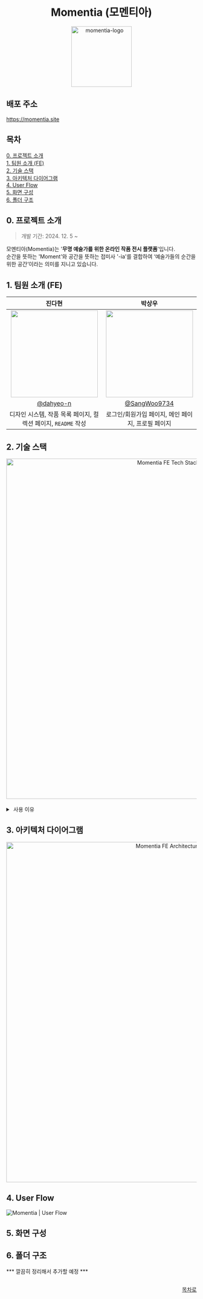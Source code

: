 <div align="center">
  <h1>Momentia (모멘티아)</h1>
  <img width="160" alt="momentia-logo" src="https://github.com/user-attachments/assets/be9da36c-77be-49f7-9172-ad51cb6430f3" />
</div>


## 배포 주소

https://momentia.site


## 목차
[0. 프로젝트 소개](#0-프로젝트-소개) <br/>
[1. 팀원 소개 (FE)](#1-팀원-소개-fe) <br/>
[2. 기술 스택](#2-기술-스택) <br/>
[3. 아키텍처 다이어그램](#3-아키텍처-다이어그램) <br/>
[4. User Flow](#4-user-flow) <br/>
[5. 화면 구성](#5-화면-구성) <br/>
[6. 폴더 구조](#6-폴더-구조)


## 0. 프로젝트 소개
> 개발 기간: 2024. 12. 5 ~

모멘티아(Momentia)는 '**무명 예술가를 위한 온라인 작품 전시 플랫폼**'입니다. <br />
순간을 뜻하는 'Moment'와 공간을 뜻하는 접미사 '-ia'를 결합하여 ‘예술가들의 순간을 위한 공간’이라는 의미를 지니고 있습니다.


## 1. 팀원 소개 (FE)

|              진다현              |              박상우              |
| :----------------------------: | :----------------------------: |
| <img width="230" src="https://avatars.githubusercontent.com/u/154739298?s=400&u=ffcac1e1be1165a48832c6f33c04f9b617c70802&v=4" /> | <img width="230" src="https://avatars.githubusercontent.com/u/49917043?v=4"/> |
| [@dahyeo-n](https://github.com/dahyeo-n) | [@SangWoo9734](https://github.com/SangWoo9734) |
| 디자인 시스템, 작품 목록 페이지, 컬렉션 페이지, `README` 작성 | 로그인/회원가입 페이지, 메인 페이지, 프로필 페이지 |


## 2. 기술 스택
<div align="center">
  <img width="900" alt="Momentia FE Tech Stack Diagram" src="https://github.com/user-attachments/assets/081286b7-132b-45f6-8da1-0ffd095b25df" />
</div>

<br />

<details>
  <summary>&nbsp;사용 이유</summary>
  <br />

| 선택한 기술         | 사용 이유                                                                 |
|------------------|-------------------------------------------------------------------------|
| `TypeScript`     | 정적 타입 지원으로 컴파일 단계에서 오류를 방지할 수 있으며, 코드의 가독성과 유지보수성을 향상시켜 대규모 프로젝트에서 안정적인 개발이 가능. 또한, 타입 정의를 통해 팀원 간의 협업 효율성을 높이고, IDE의 자동 완성 기능을 활용해 생산성을 극대화 가능 |
| `Next.js`        | 서버 사이드 렌더링(SSR)과 정적 사이트 생성(SSG)을 지원해 SEO를 강화하고 초기 로딩 속도를 개선 가능. 특히, App Router를 사용하여 파일 시스템 기반 라우팅으로 유연하고 직관적인 Routing 구현 가능. 다양한 요구사항에 빠르게 대응할 수 있는 서버리스 API와 뛰어난 확장성 제공 |
| `Tailwind CSS`   | 유틸리티 클래스 기반으로 불필요한 CSS 파일 작성을 줄이고, 재사용 가능한 디자인 시스템을 구축할 수 있음. CSS-in-JS와 달리 런타임 오버헤드가 없으며, 커스터마이징이 용이해 빠르고 일관된 스타일링이 가능. 또한, JIT 모드를 활용하면 빌드 속도가 크게 향상됨 |
| `TanStack Query` | API 응답 데이터의 캐싱, 갱신, 무효화, retry 등의 기능을 간편하게 구현할 수 있어 서버 상태 관리가 효율적. React와의 긴밀한 통합으로 비동기 데이터의 상태를 명확히 관리할 수 있으며, 로딩, 오류, 성공 상태를 쉽게 처리할 수 있어 사용자 경험 향상 가능 |
| `Zustand`        | Redux보다 경량화된 상태 관리 라이브러리로, 보일러플레이트 코드가 적고 간단한 API로 사용이 편리. React의 Context API를 대체할 수 있는 성능과 상태 분리로, 구독 관리 효율성을 제공하며 코드의 가독성과 유지보수성을 향상시킴 |
| `pnpm`           | 패키지 설치 속도가 빠르고, 디스크 공간을 절약할 수 있는 효율적인 하드 링크 방식으로 패키지 관리. 모노레포 프로젝트에 최적화되어 있으며, 의존성 충돌 방지 기능으로 안정적인 환경 구축 가능 |
| `MySQL`          | 데이터 구조가 명확한 관계형 데이터베이스로, 트랜잭션 지원과 데이터 무결성 보장 기능이 강력. 대규모 데이터 처리를 위한 확장성이 뛰어나며, 풍부한 커뮤니티와 문서로 안정적인 유지보수 가능 |
| `Redis`          | 데이터 조회 속도가 매우 빠른 인메모리 데이터베이스로, 실시간 데이터 처리 및 세션 관리에 최적화되어 있음. 특히, Pub/Sub 기능을 활용해 실시간 알림이나 채팅과 같은 이벤트 기반의 시스템 구축이 가능하며, TTL(Time To Live)을 통해 만료 데이터를 효율적으로 관리 가능. 비정형 데이터 처리와 키-값 저장 방식으로 단순성과 성능을 동시에 제공하며, MySQL과 함께 사용 시 캐싱 계층으로 활용해 데이터베이스 부하를 줄이고 성능을 최적화할 수 있음 |
| `Vercel`         | Next.js와의 높은 호환성 덕분에 프로젝트를 손쉽게 배포할 수 있으며, CI/CD 파이프라인이 내장되어 있어 빠른 개발과 배포 가능. 또한, 글로벌 CDN(Content Delivery Network)을 통해 전 세계 사용자에게 빠른 응답 속도를 제공하며, 커스텀 도메인 설정과 HTTPS 지원으로 보안성 강화 |

  <br />
</details>


## 3. 아키텍처 다이어그램
<div align="center">
  <img width="900" alt="Momentia FE Architecture Diagram" src="https://github.com/user-attachments/assets/373545b2-dcb8-448a-9683-17286f429a85" />
</div>


## 4. User Flow
![Momentia | User Flow](https://github.com/user-attachments/assets/0aed4e03-13a2-4c8d-925c-f885e9126d57)


## 5. 화면 구성



## 6. 폴더 구조

*** 깔끔히 정리해서 추가할 예정 ***

```bash

```


<div align="right">

[목차로](#목차)

</div>
